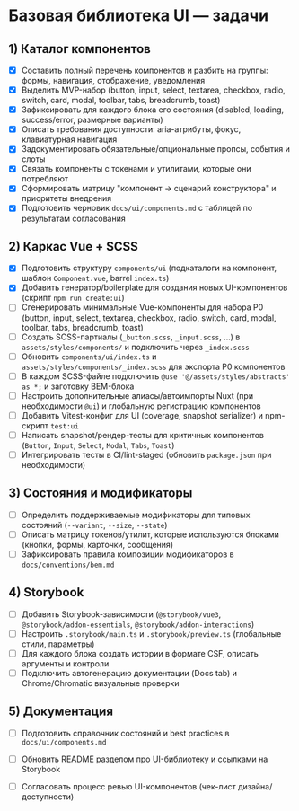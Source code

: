 ﻿# Базовая библиотека UI — задачи

## 1) Каталог компонентов

- [x] Составить полный перечень компонентов и разбить на группы: формы, навигация, отображение, уведомления
- [x] Выделить MVP-набор (button, input, select, textarea, checkbox, radio, switch, card, modal, toolbar, tabs, breadcrumb, toast)
- [x] Зафиксировать для каждого блока его состояния (disabled, loading, success/error, размерные варианты)
- [x] Описать требования доступности: aria-атрибуты, фокус, клавиатурная навигация
- [x] Задокументировать обязательные/опциональные пропсы, события и слоты
- [x] Связать компоненты с токенами и утилитами, которые они потребляют
- [x] Сформировать матрицу "компонент → сценарий конструктора" и приоритеты внедрения
- [x] Подготовить черновик `docs/ui/components.md` с таблицей по результатам согласования

## 2) Каркас Vue + SCSS

- [x] Подготовить структуру `components/ui` (подкаталоги на компонент, шаблон `Component.vue`, barrel `index.ts`)
- [x] Добавить генератор/boilerplate для создания новых UI-компонентов (скрипт `npm run create:ui`)
- [ ] Сгенерировать минимальные Vue-компоненты для набора P0 (button, input, select, textarea, checkbox, radio, switch, card, modal, toolbar, tabs, breadcrumb, toast)
- [ ] Создать SCSS-партиалы (`_button.scss`, `_input.scss`, ...) в `assets/styles/components/` и подключить через `_index.scss`
- [ ] Обновить `components/ui/index.ts` и `assets/styles/components/_index.scss` для экспорта P0 компонентов
- [ ] В каждом SCSS-файле подключить `@use '@/assets/styles/abstracts' as *;` и заготовку BEM-блока
- [ ] Настроить дополнительные алиасы/автоимпорты Nuxt (при необходимости `@ui`) и глобальную регистрацию компонентов
- [ ] Добавить Vitest-конфиг для UI (coverage, snapshot serializer) и npm-скрипт `test:ui`
- [ ] Написать snapshot/рендер-тесты для критичных компонентов (`Button`, `Input`, `Select`, `Modal`, `Tabs`, `Toast`)
- [ ] Интегрировать тесты в CI/lint-staged (обновить `package.json` при необходимости)

## 3) Состояния и модификаторы

- [ ] Определить поддерживаемые модификаторы для типовых состояний (`--variant`, `--size`, `--state`)
- [ ] Описать матрицу токенов/утилит, которые используются блоками (кнопки, формы, карточки, сообщения)
- [ ] Зафиксировать правила композиции модификаторов в `docs/conventions/bem.md`

## 4) Storybook

- [ ] Добавить Storybook-зависимости (`@storybook/vue3`, `@storybook/addon-essentials`, `@storybook/addon-interactions`)
- [ ] Настроить `.storybook/main.ts` и `.storybook/preview.ts` (глобальные стили, параметры)
- [ ] Для каждого блока создать истории в формате CSF, описать аргументы и контроли
- [ ] Подключить автогенерацию документации (Docs tab) и Chrome/Chromatic визуальные проверки

## 5) Документация

- [ ] Подготовить справочник состояний и best practices в `docs/ui/components.md`
- [ ] Обновить README разделом про UI-библиотеку и ссылками на Storybook
- [ ] Согласовать процесс ревью UI-компонентов (чек-лист дизайна/доступности)

